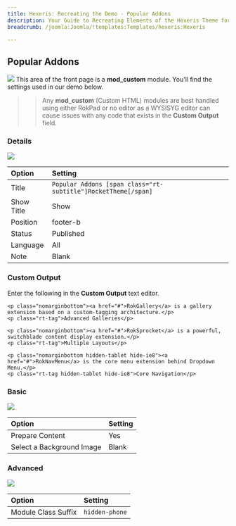 ```yaml
---
title: Hexeris: Recreating the Demo - Popular Addons
description: Your Guide to Recreating Elements of the Hexeris Theme for Joomla
breadcrumb: /joomla:Joomla/!templates:Templates/hexeris:Hexeris

---
```


Popular Addons
----
![][demo]
This area of the front page is a **mod_custom** module. You'll find the settings used in our demo below.

>> Any **mod_custom** (Custom HTML) modules are best handled using either RokPad or no editor as a WYSISYG editor can cause issues with any code that exists in the **Custom Output** field.

### Details
![][demo2]

| Option            | Setting                                                       |  
| :---------------- | :------------------------------------------------------------ |  
| Title             | `Popular Addons [span class="rt-subtitle"]RocketTheme[/span]` |  
| Show Title        | Show                                                          |  
| Position          | footer-b                                                      |  
| Status            | Published                                                     |  
| Language          | All                                                           |  
| Note              | Blank                                                         |  

### Custom Output
Enter the following in the **Custom Output** text editor.

~~~
<p class="nomarginbottom"><a href="#">RokGallery</a> is a gallery extension based on a custom-tagging architecture.</p>
<p class="rt-tag">Advanced Galleries</p>

<p class="nomarginbottom"><a href="#">RokSprocket</a> is a powerful, switchblade content display extension.</p>
<p class="rt-tag">Multiple Layouts</p>

<p class="nomarginbottom hidden-tablet hide-ie8"><a href="#">RokNavMenu</a> is the core menu extension behind Dropdown Menu.</p>
<p class="rt-tag hidden-tablet hide-ie8">Core Navigation</p>
~~~

### Basic
![][demo3]

| Option                    | Setting |
| :------------------------ | :------ |
| Prepare Content           | Yes     |
| Select a Background Image | Blank   |

### Advanced
![][demo4]

| Option              | Setting        |  
| :------------------ | :------------- |  
| Module Class Suffix | `hidden-phone` |  

[demo]: assets/demo_9.jpeg
[demo2]: assets/addons_1.jpeg
[demo3]: assets/addons_2.jpeg
[demo4]: assets/addons_3.jpeg